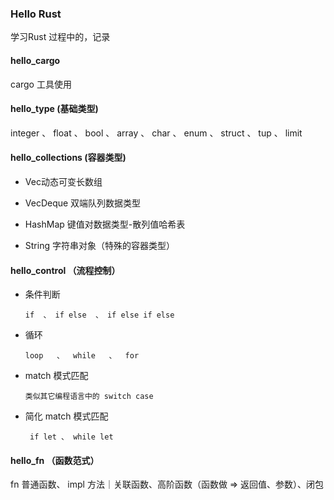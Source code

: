 
### Hello Rust

学习Rust 过程中的，记录


#### hello_cargo

cargo 工具使用

#### hello_type (基础类型)


integer 、 float 、 bool 、 array 、 char  、 enum 、 struct 、 tup  、 limit 

#### hello_collections (容器类型)

- Vec动态可变长数组

- VecDeque 双端队列数据类型

- HashMap 键值对数据类型-散列值哈希表

- String 字符串对象（特殊的容器类型）

#### hello_control （流程控制）

 - 条件判断 

    `if  、 if else  、 if else if else`

 - 循环

    `loop   、  while   、  for`

 - match 模式匹配 

    `类似其它编程语言中的 switch case`

 - 简化 match 模式匹配

    ` if let 、 while let`

#### hello_fn （函数范式）

 fn 普通函数、 impl 方法｜关联函数、高阶函数（函数做 => 返回值、参数）、闭包